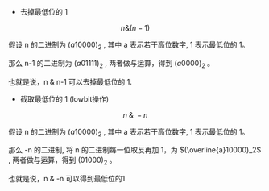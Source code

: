 - 去掉最低位的 1

$$
n \& (n - 1)
$$

假设 n 的二进制为 $(a10000)_2$  , 其中 a 表示若干高位数字, 1 表示最低位的 1。

那么 n-1 的二进制为 $(a01111)_2$ , 两者做与运算，得到 $(a0000)_2$ 。

也就是说，n & n-1 可以去掉最低位的 1.

- 截取最低位的 1 (lowbit操作)

$$
n \; \& \; -n 
$$

假设 n 的二进制为 $(a10000)_2$  , 其中 a 表示若干高位数字, 1 表示最低位的 1。

那么 -n 的二进制, 将 n 的二进制每一位取反再加 1，为 $(\overline{a}10000)_2$ , 两者做与运算，得到 $(01000)_2$ 。

也就是说，n & -n 可以得到最低位的1 